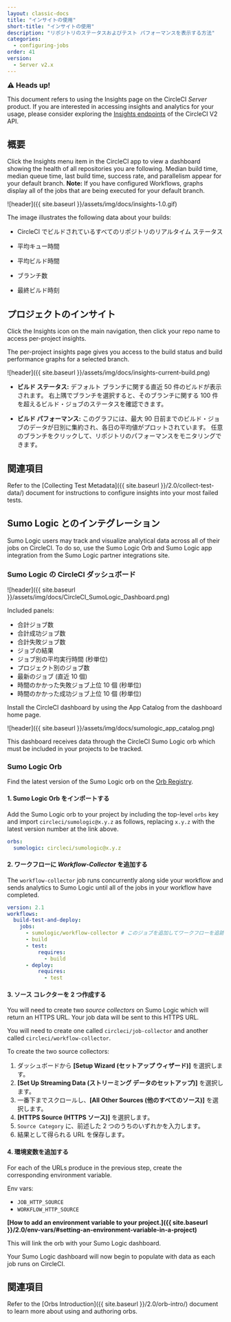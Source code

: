 ```yaml
---
layout: classic-docs
title: "インサイトの使用"
short-title: "インサイトの使用"
description: "リポジトリのステータスおよびテスト パフォーマンスを表示する方法"
categories:
  - configuring-jobs
order: 41
version:
  - Server v2.x
---
```


<div class="alert alert-warning" role="alert">
  <p><span style="font-size: 115%; font-weight: bold;">⚠️ Heads up!</span></p>
  <span> This document refers to using the Insights page on the CircleCI <i>Server</i> product. If you are interested in accessing insights and analytics for your usage, please consider exploring the <a href="https://circleci.com/docs/api/v2/#tag/Insights">Insights endpoints</a> of the CircleCI V2 API.</span>
</div>

## 概要

Click the Insights menu item in the CircleCI app to view a dashboard showing the health of all repositories you are following. Median build time, median queue time, last build time, success rate, and parallelism appear for your default branch. **Note:** If you have configured Workflows, graphs display all of the jobs that are being executed for your default branch.

![header]({{ site.baseurl }}/assets/img/docs/insights-1.0.gif)

The image illustrates the following data about your builds:

- CircleCI でビルドされているすべてのリポジトリのリアルタイム ステータス

- 平均キュー時間

- 平均ビルド時間

- ブランチ数

- 最終ビルド時刻

## プロジェクトのインサイト

Click the Insights icon on the main navigation, then click your repo name to access per-project insights.

The per-project insights page gives you access to the build status and build performance graphs for a selected branch.

![header]({{ site.baseurl }}/assets/img/docs/insights-current-build.png)

- **ビルド ステータス:** デフォルト ブランチに関する直近 50 件のビルドが表示されます。 右上隅でブランチを選択すると、そのブランチに関する 100 件を超えるビルド・ジョブのステータスを確認できます。

- **ビルド パフォーマンス:** このグラフには、最大 90 日前までのビルド・ジョブのデータが日別に集約され、各日の平均値がプロットされています。 任意のブランチをクリックして、リポジトリのパフォーマンスをモニタリングできます。

## 関連項目

Refer to the [Collecting Test Metadata]({{ site.baseurl }}/2.0/collect-test-data/) document for instructions to configure insights into your most failed tests.

## Sumo Logic とのインテグレーション

Sumo Logic users may track and visualize analytical data across all of their jobs on CircleCI. To do so, use the Sumo Logic Orb and Sumo Logic app integration from the Sumo Logic partner integrations site.

### Sumo Logic の CircleCI ダッシュボード

![header]({{ site.baseurl }}/assets/img/docs/CircleCI_SumoLogic_Dashboard.png)

Included panels:

- 合計ジョブ数
- 合計成功ジョブ数
- 合計失敗ジョブ数
- ジョブの結果
- ジョブ別の平均実行時間 (秒単位)
- プロジェクト別のジョブ数
- 最新のジョブ (直近 10 個)
- 時間のかかった失敗ジョブ上位 10 個 (秒単位)
- 時間のかかった成功ジョブ上位 10 個 (秒単位)

Install the CircleCI dashboard by using the App Catalog from the dashboard home page.

![header]({{ site.baseurl }}/assets/img/docs/sumologic_app_catalog.png)

This dashboard receives data through the CircleCI Sumo Logic orb which must be included in your projects to be tracked.

### Sumo Logic Orb

Find the latest version of the Sumo Logic orb on the [Orb Registry](https://circleci.com/orbs/registry/orb/circleci/sumologic).

#### 1. Sumo Logic Orb をインポートする

Add the Sumo Logic orb to your project by including the top-level `orbs` key and import `circleci/sumologic@x.y.z` as follows, replacing `x.y.z` with the latest version number at the link above.

```yaml
orbs:
  sumologic: circleci/sumologic@x.y.z
```

#### 2. ワークフローに *Workflow-Collector* を追加する

The `workflow-collector` job runs concurrently along side your workflow and sends analytics to Sumo Logic until all of the jobs in your workflow have completed.

```yaml
version: 2.1
workflows:
  build-test-and-deploy:
    jobs:
      - sumologic/workflow-collector # このジョブを追加してワークフローを追跡します
      - build
      - test:
          requires:
            - build
      - deploy:
          requires:
            - test
```

#### 3. ソース コレクターを 2 つ作成する

You will need to create two *source collectors* on Sumo Logic which will return an HTTPS URL. Your job data will be sent to this HTTPS URL.

You will need to create one called `circleci/job-collector` and another called `circleci/workflow-collector`.

To create the two source collectors:

1. ダッシュボードから **[Setup Wizard (セットアップ ウィザード)]** を選択します。
2. **[Set Up Streaming Data (ストリーミング データのセットアップ)]** を選択します。
3. 一番下までスクロールし、**[All Other Sources (他のすべてのソース)]** を選択します。
4. **[HTTPS Source (HTTPS ソース)]** を選択します。
5. `Source Category` に、前述した 2 つのうちのいずれかを入力します。
6. 結果として得られる URL を保存します。

#### 4. 環境変数を追加する

For each of the URLs produce in the previous step, create the corresponding environment variable.

Env vars:

- `JOB_HTTP_SOURCE`
- `WORKFLOW_HTTP_SOURCE`

**[How to add an environment variable to your project.]({{ site.baseurl }}/2.0/env-vars/#setting-an-environment-variable-in-a-project)**

This will link the orb with your Sumo Logic dashboard.

Your Sumo Logic dashboard will now begin to populate with data as each job runs on CircleCI.

## 関連項目

Refer to the [Orbs Introduction]({{ site.baseurl }}/2.0/orb-intro/) document to learn more about using and authoring orbs.